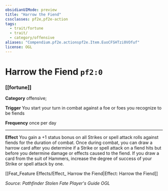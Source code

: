 ```yaml
---
obsidianUIMode: preview
title: "Harrow the Fiend"
cssclasses: pf2e,pf2e-action
tags:
  - trait/fortune
  - trait/
  - category/offensive
aliases: "Compendium.pf2e.actionspf2e.Item.EuoCFSHTzi0VOfuf"
license: OGL
---
```

# Harrow the Fiend `pf2:0`

### [[fortune]]

**Category** offensive; 




**Trigger** You start your turn in combat against a foe or foes you recognize to be fiends

**Frequency** once per day

* * *

**Effect** You gain a +1 status bonus on all Strikes or spell attack rolls against fiends for the duration of combat. Once during combat, you can draw a harrow card after you determine if a Strike or spell attack on a fiend hits but before you determine damage or effects caused to the fiend. If you draw a card from the suit of Hammers, increase the degree of success of your Strike or spell attack by one.

[[Feat_Feature Effects/Effect_ Harrow the Fiend|Effect: Harrow the Fiend]]

*Source: Pathfinder Stolen Fate Player's Guide*
*OGL*